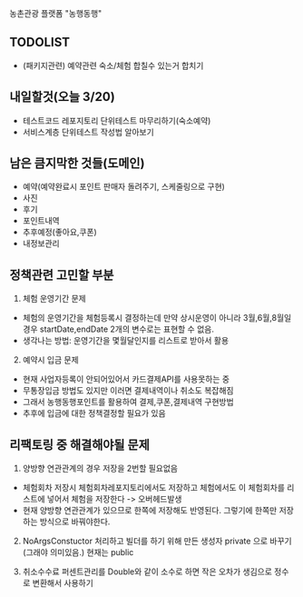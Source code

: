 농촌관광 플랫폼 "농행동행"

## TODOLIST
- (패키지관련) 예약관련 숙소/체험 합칠수 있는거 합치기
### 
## 내일할것(오늘 3/20)
- 테스트코드 레포지토리 단위테스트 마무리하기(숙소예약)
- 서비스계층 단위테스트 작성법 알아보기

## 남은 큼지막한 것들(도메인)
- 예약(예약완료시 포인트 판매자 돌려주기, 스케줄링으로 구현)
- 사진
- 후기
- 포인트내역
- 추후예정(좋아요,쿠폰)
- 내정보관리

## 정책관련 고민할 부분
1. 체험 운영기간 문제
- 체험의 운영기간을 체험등록시 결정하는데 만약 상시운영이 아니라 3월,6월,8월일 경우 startDate,endDate 2개의 변수로는 표현할 수 없음.
- 생각나는 방법: 운영기간을 몇월달인지를 리스트로 받아서 활용

2. 예약시 입금 문제
- 현재 사업자등록이 안되어있어서 카드결제API를 사용못하는 중
- 무통장입금 방법도 있지만 이러면 결제내역이나 취소도 복잡해짐
- 그래서 농행동행포인트를 활용하여 결제,쿠폰,결제내역 구현방법
- 추후에 입금에 대한 정책결정할 필요가 있음

## 리팩토링 중 해결해야될 문제
1. 양방향 연관관계의 경우 저장을 2번할 필요없음
- 체험회차 저장시 체험회차레포지토리에서도 저장하고 체험에서도 이 체험회차를 리스트에 넣어서 체험을 저장한다 -> 오버헤드발생
- 현재 양방향 연관관계가 있으므로 한쪽에 저장해도 반영된다. 그렇기에 한쪽만 저장하는 방식으로 바꿔야한다.

2. NoArgsConstuctor 처리하고 빌더를 하기 위해 만든 생성자 private 으로 바꾸기(그래야 의미있음.) 현재는 public

3. 취소수수료 퍼센트관리를 Double와 같이 소수로 하면 작은 오차가 생김으로 정수로 변환해서 사용하기